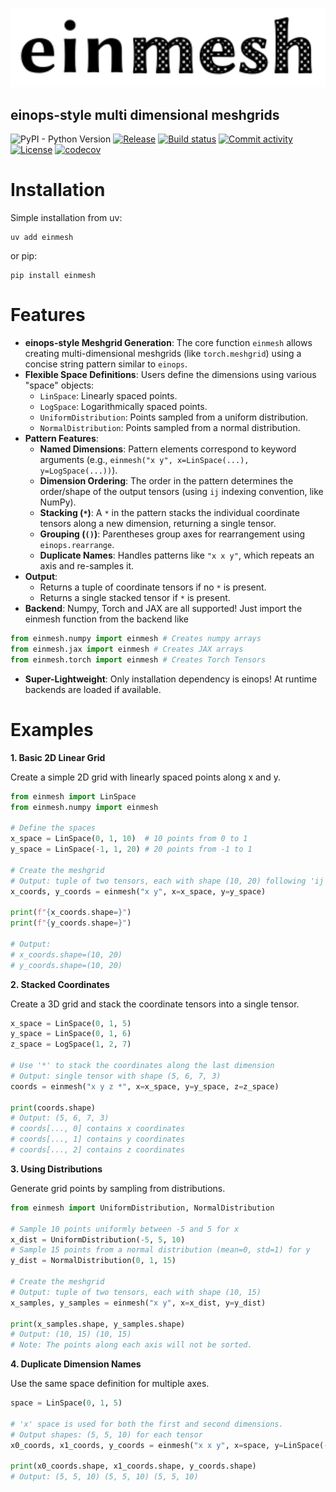 <p align="center">
  <img src="docs/img/Einmesh Logo.svg" onerror="this.src='img/Einmesh Logo.svg'" alt="Einmesh Logo" width="600"/>
</p>

## einops-style multi dimensional meshgrids

![PyPI - Python Version](https://img.shields.io/pypi/pyversions/einmesh)
[![Release](https://img.shields.io/github/v/release/niels-skovgaard-jensen/einmesh)](https://img.shields.io/github/v/release/niels-skovgaard-jensen/einmesh)
[![Build status](https://img.shields.io/github/actions/workflow/status/niels-skovgaard-jensen/einmesh/main.yml?branch=main)](https://github.com/niels-skovgaard-jensen/einmesh/actions/workflows/main.yml?query=branch%3Amain)
[![Commit activity](https://img.shields.io/github/commit-activity/m/niels-skovgaard-jensen/einmesh)](https://img.shields.io/github/commit-activity/m/niels-skovgaard-jensen/einmesh)
[![License](https://img.shields.io/github/license/niels-skovgaard-jensen/einmesh)](https://img.shields.io/github/license/niels-skovgaard-jensen/einmesh)
[![codecov](https://codecov.io/gh/Niels-Skovgaard-Jensen/einmesh/graph/badge.svg?token=S7TLOCT48T)](https://codecov.io/gh/Niels-Skovgaard-Jensen/einmesh)


# Installation
Simple installation from uv:
```
uv add einmesh
```
or pip:
```
pip install einmesh
```
# Features
- **einops-style Meshgrid Generation**: The core function `einmesh` allows creating multi-dimensional meshgrids (like `torch.meshgrid`) using a concise string pattern similar to `einops`.
- **Flexible Space Definitions**: Users define the dimensions using various "space" objects:
    - `LinSpace`: Linearly spaced points.
    - `LogSpace`: Logarithmically spaced points.
    - `UniformDistribution`: Points sampled from a uniform distribution.
    - `NormalDistribution`: Points sampled from a normal distribution.
- **Pattern Features**:
    - **Named Dimensions**: Pattern elements correspond to keyword arguments (e.g., `einmesh("x y", x=LinSpace(...), y=LogSpace(...))`).
    - **Dimension Ordering**: The order in the pattern determines the order/shape of the output tensors (using `ij` indexing convention, like NumPy).
    - **Stacking (`*`)**: A `*` in the pattern stacks the individual coordinate tensors along a new dimension, returning a single tensor.
    - **Grouping (`()`)**: Parentheses group axes for rearrangement using `einops.rearrange`.
    - **Duplicate Names**: Handles patterns like `"x x y"`, which repeats an axis and re-samples it.
- **Output**:
    - Returns a tuple of coordinate tensors if no `*` is present.
    - Returns a single stacked tensor if `*` is present.
- **Backend**: Numpy, Torch and JAX are all supported! Just import the einmesh function from the backend like
```python
from einmesh.numpy import einmesh # Creates numpy arrays
from einmesh.jax import einmesh # Creates JAX arrays
from einmesh.torch import einmesh # Creates Torch Tensors
```
- **Super-Lightweight**: Only installation dependency is einops! At runtime backends are loaded if available.
# Examples
**1. Basic 2D Linear Grid**

Create a simple 2D grid with linearly spaced points along x and y.

```python
from einmesh import LinSpace
from einmesh.numpy import einmesh

# Define the spaces
x_space = LinSpace(0, 1, 10)  # 10 points from 0 to 1
y_space = LinSpace(-1, 1, 20) # 20 points from -1 to 1

# Create the meshgrid
# Output: tuple of two tensors, each with shape (10, 20) following 'ij' indexing
x_coords, y_coords = einmesh("x y", x=x_space, y=y_space)

print(f"{x_coords.shape=}")
print(f"{y_coords.shape=}")

# Output:
# x_coords.shape=(10, 20)
# y_coords.shape=(10, 20)
```

**2. Stacked Coordinates**

Create a 3D grid and stack the coordinate tensors into a single tensor.

```python
x_space = LinSpace(0, 1, 5)
y_space = LinSpace(0, 1, 6)
z_space = LogSpace(1, 2, 7)

# Use '*' to stack the coordinates along the last dimension
# Output: single tensor with shape (5, 6, 7, 3)
coords = einmesh("x y z *", x=x_space, y=y_space, z=z_space)

print(coords.shape)
# Output: (5, 6, 7, 3)
# coords[..., 0] contains x coordinates
# coords[..., 1] contains y coordinates
# coords[..., 2] contains z coordinates
```

**3. Using Distributions**

Generate grid points by sampling from distributions.

```python
from einmesh import UniformDistribution, NormalDistribution

# Sample 10 points uniformly between -5 and 5 for x
x_dist = UniformDistribution(-5, 5, 10)
# Sample 15 points from a normal distribution (mean=0, std=1) for y
y_dist = NormalDistribution(0, 1, 15)

# Create the meshgrid
# Output: tuple of two tensors, each with shape (10, 15)
x_samples, y_samples = einmesh("x y", x=x_dist, y=y_dist)

print(x_samples.shape, y_samples.shape)
# Output: (10, 15) (10, 15)
# Note: The points along each axis will not be sorted.
```

**4. Duplicate Dimension Names**

Use the same space definition for multiple axes.

```python
space = LinSpace(0, 1, 5)

# 'x' space is used for both the first and second dimensions.
# Output shapes: (5, 5, 10) for each tensor
x0_coords, x1_coords, y_coords = einmesh("x x y", x=space, y=LinSpace(-1, 1, 10))

print(x0_coords.shape, x1_coords.shape, y_coords.shape)
# Output: (5, 5, 10) (5, 5, 10) (5, 5, 10)
```
